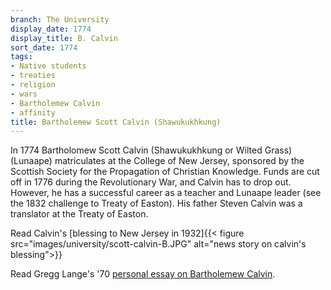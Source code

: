 ```yaml
---
branch: The University
display_date: 1774
display_title: B. Calvin
sort_date: 1774
tags:
- Native students
- treaties
- religion
- wars
- Bartholemew Calvin
- affinity
title: Bartholemew Scott Calvin (Shawukukhkung)
---
```


In 1774 Bartholomew Scott Calvin (Shawukukhkung or Wilted Grass) (Lunaape) matriculates at the College of New Jersey, sponsored by the Scottish Society for the Propagation of Christian Knowledge. Funds are cut off in 1776 during the Revolutionary War, and Calvin has to drop out. However, he has a successful career as a teacher and Lunaape leader (see the 1832 challenge to Treaty of Easton). His father Steven Calvin was a translator at the Treaty of Easton.

Read Calvin's [blessing to New Jersey in 1932]{{< figure src="images/university/scott-calvin-B.JPG" alt="news story on calvin's blessing">}}

Read Gregg Lange's '70 [personal essay on Bartholemew Calvin](https://drive.google.com/file/d/1bO3Ky5J7rm-c-ZazAR1vJElYD5vVdho5/view).
